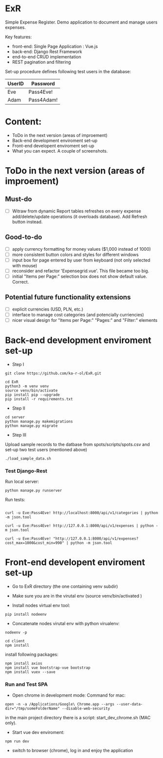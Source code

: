 # ExR

Simple Expense Register.
Demo application to document and manage users expenses.

Key features:
* front-end: Single Page Application : Vue.js
* back-end: Django Rest Framework
* end-to-end CRUD implementation
* REST pagination and filtering

Set-up procedure defines following test users in the database:

UserID | Password
------------ | -------------
Eve | Pass4Eve!
Adam | Pass4Adam!

# Content:

* ToDo in the next version (areas of improement)
* Back-end development enviroment set-up
* Front-end developent enviroment set-up
* What you can expect. A couple of screenshots.
  
# ToDo in the next version (areas of improement)
## Must-do
- [ ] Witraw from dynamic Report tables refreshes on every expense add/delete/update operations (it overloads database). Add Refresh button instead.
## Good-to-do
- [ ] apply currency formatting for money values ($1,000 instead of 1000)
- [ ] more consistent button colors and styles for different windows
- [ ] input box for page entered by user from keyboard (not only selected with mouse)
- [ ] reconsider and refactor 'Expensegrid.vue'. This file became too big.
- [ ] initial "Items per Page:" selection box does not show default value. Correct.
## Potential future functionality extensions
- [ ] explicit currencies (USD, PLN, etc.)
- [ ] interface to manage cost categories  (and potencially curriencies)
- [ ] nicer visual design for "Items per Page:" "Pages:" and "Filter:" elements

# Back-end development enviroment set-up

* Step I
```
git clone https://github.com/ka-r-ol/ExR.git

cd ExR
python3 -m venv venv
source venv/bin/activate
pip install pip --upgrade
pip install -r requirements.txt
```
* Step II
```
cd server
python manage.py makemigrations
python manage.py migrate 
```

* Step III

Upload sample records to the datbase from spots/scripts/spots.csv and set-up two test users (mentioned above)
```
./load_sample_data.sh
```

### Test Django-Rest 

Run local server:
```
python manage.py runserver
```
Run tests: 
```

curl -u Eve:Pass4Eve! http://localhost:8000/api/v1/categories | python -m json.tool

curl -u Eve:Pass4Eve! http://127.0.0.1:8000/api/v1/expenses | python -m json.tool

curl -u Eve:Pass4Eve! "http://127.0.0.1:8000/api/v1/expenses?cost_max=1000&cost_min=990" | python -m json.tool

```

# Front-end developent enviroment set-up

* Go to ExR directory (the one containing venv subdir)

* Make sure you are in the virutal env (source venv/bin/activated )

* Install nodes virtual env tool:
```
pip install nodeenv
```
* Concatenate nodes virutal env with python virualenv:
```
nodeenv -p
```

```
cd client
npm install
```

install following packages:
```
npm install axios
npm install vue bootstrap-vue bootstrap
npm install vuex --save
```

### Run and Test SPA

* Open chrome in development mode:
Command for mac:
```
open -n -a /Applications/Google\ Chrome.app --args --user-data-dir="/tmp/someFolderName" --disable-web-security
```
in the main project directory there is a script: start_dev_chrome.sh (MAC only).


* Start vue dev enviroment:
```
npm run dev
```

* switch to browser (chrome), log in and enjoy the application
